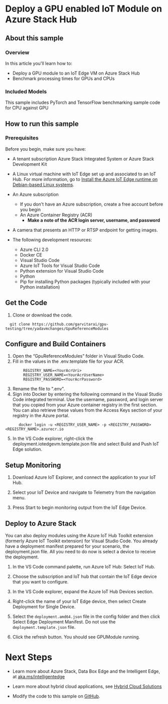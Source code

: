 # Deploy a GPU enabled IoT Module on Azure Stack Hub
## About this sample
### Overview
In this article you'll learn how to:
  - Deploy a GPU module to an IoT Edge VM on Azure Stack Hub
  - Benchmark processing times for GPUs and CPUs

### Included Models
This sample includes PyTorch and TensorFlow benchmarking sample code for CPU against GPU

## How to run this sample
### Prerequisites
Before you begin, make sure you have:
  - A tenant subscription Azure Stack Integrated System or Azure Stack Development Kit
  - A Linux virtual machine with IoT Edge set up and associated to an IoT Hub. For more information, go to [Install the Azure IoT Edge runtime on Debian-based Linux systems](https://docs.microsoft.com/en-us/azure/iot-edge/how-to-install-iot-edge-linux).

  - An Azure subscription
      - If you don't have an Azure subscription, create a free account
        before you begin
      - An Azure Container Registry (ACR)
          - **Make a note of the ACR login server, username, and
            password**
  - A camera that presents an HTTP or RTSP endpoint for getting images.
  - The following development resources:
      - Azure CLI 2.0   
      - Docker CE 
      - Visual Studio Code  
      - Azure IoT Tools for Visual Studio Code    
      - Python extension for Visual Studio Code    
      - Python    
      - Pip for installing Python packages (typically included with your
        Python installation)

## Get the Code

1.  Clone or download the code.
```
  git clone https://github.com/garvitarai/gpu-testing/tree/yadavmchanges/GpuReferenceModules
```
## Configure and Build Containers
1.  Open the “GpuReferenceModules” folder in Visual Studio Code.
2.  Fill in the values in the .env.template file for your ACR.
```
        REGISTRY_NAME=<YourAcrUri>
        REGISTRY_USER_NAME=<YourAcrUserName>
        REGISTRY_PASSWORD=<YourAcrPassword>
```
3.  Rename the file to ".env".
4.  Sign into Docker by entering the following command in the Visual
    Studio Code integrated terminal. Use the username, password, and login
    server that you copied from your Azure container registry in the
    first section. You can also retrieve these values from the Access
    Keys section of your registry in the Azure portal.  
```
      docker login -u <REGISTRY_USER_NAME> -p <REGISTRY_PASSWORD> <REGISTRY_NAME>.azurecr.io
```
5.  In the VS Code explorer, right-click the deployment.iotedgevm.template.json
    file and select Build and Push IoT Edge solution.

## Setup Monitoring 

1.  Download Azure IoT Explorer, and connect the application to your IoT Hub.

2.  Select your IoT Device and navigate to Telemetry from the navigation menu.

3. Press Start to begin monitoring output from the IoT Edge Device.

## Deploy to Azure Stack

You can also deploy modules using the Azure IoT Hub Toolkit extension
(formerly Azure IoT Toolkit extension) for Visual Studio Code. You
already have a deployment manifest prepared for your scenario, the
deployment.json file. All you need to do now is select a device to
receive the deployment.

1.  In the VS Code command palette, run Azure IoT Hub: Select IoT Hub.

2.  Choose the subscription and IoT hub that contain the IoT Edge device
    that you want to configure.

3.  In the VS Code explorer, expand the Azure IoT Hub Devices section.

4.  Right-click the name of your IoT Edge device, then select Create
    Deployment for Single Device.

5.  Select the `deployment.amd64.json` file in the config folder and then click
    Select Edge Deployment Manifest. Do not use the
    `deployment.template.json` file.

6.  Click the refresh button. You should see GPUModule running.

# Next Steps

  - Learn more about Azure Stack, Data Box Edge and the Intelligent Edge, at [aka.ms/intelligentedge](https://aka.ms/intelligentedge)

  - Learn more about hybrid cloud applications, see [Hybrid Cloud
    Solutions](https://aka.ms/azsdevtutorials)

  - Modify the code to this sample on
    [GitHub](https://github.com/Azure-Samples/azure-intelligent-edge-patterns).